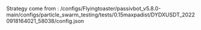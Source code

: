 Strategy come from : /configs/Flyingtoaster/passivbot_v5.8.0-main/configs/particle_swarm_testing/tests/0.15maxpadist/DYDXUSDT_20220918164021_58038/config.json